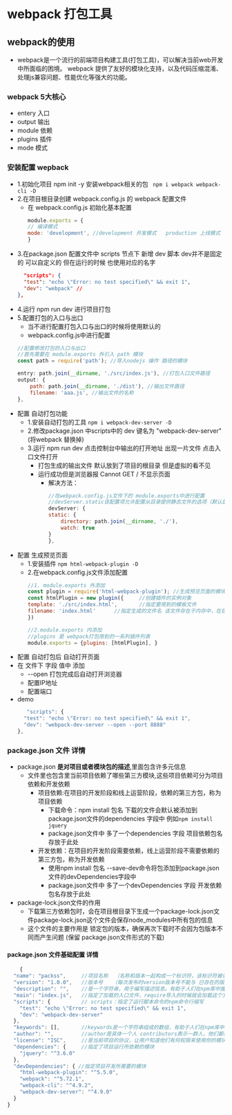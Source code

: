 # webpack 打包工具
## webpack的使用
- webpack是一个流行的前端项目构建工具(打包工具)，可以解决当前web开发中所面临的困境。
  webpack 提供了友好的模块化支持，以及代码压缩混淆、处理js兼容问题、性能优化等强大的功能。
###  webpack 5大核心
- entery 入口
- output 输出
- module 依赖
- plugins 插件
- mode 模式
### 安装配置 wepback
- 1.初始化项目 npm init -y 安装webpack相关的包 ` npm i webpack webpack-cli -D`
- 2.在项目根目录创建 webpack.config.js 的 webpack 配置文件
  - 在 webpack.config.js 初始化基本配置
    ```js
    module.exports = {
    // 编译模式
    mode: 'development', //development 开发模式   production 上线模式
    }
    ```
- 3.在package.json 配置文件中 scripts 节点下 新增 dev 脚本 dev并不是固定的 可以自定义的 但在运行的时候 也使用对应的名字
  ```json
    "scripts": {
    "test": "echo \"Error: no test specified\" && exit 1",
    "dev": "webpack" //
  },
  ```
- 4.运行 npm run dev  进行项目打包
- 5.配置打包的入口与出口 
  - 当不进行配置打包入口与出口的时候将使用默认的
  -  webpack.config.js中进行配置
    ```js
    //配置修改打包的入口与出口
    //首先需要在 module.exports 外引入 path 模块
    const path = require('path'); //导入nodejs 操作 路径的模块

    entry: path.join(__dirname, './src/index.js'), //打包入口文件路径
    output: {
        path: path.join(__dirname, './dist'), //输出文件路径
        filename: 'aaa.js', //输出文件的名称
    },
    ```
- 配置 自动打包功能
  - 1.安装自动打包的工具 `npm i webpack-dev-server -D`
  - 2.修改package.json 中scripts中的 dev 键名为 "webpack-dev-server" (将webpack 替换掉)
  - 3.运行 npm run dev 点击控制台中输出的打开地址  出现一片文件 点击入口文件打开
    - 打包生成的输出文件 默认放到了项目的根目录 但是虚拟的看不见
    - 运行成功但是浏览器报 Cannot GET / 不显示页面 
      - 解决方法：
        ```js
        //在webpack.config.js文件下的 module.exports中进行配置
        //devServer.static该配置项允许配置从目录提供静态文件的选项（默认是 'public' 文件夹）。将其设置为 false 以禁用。
        devServer: {
        static: {
            directory: path.join(__dirname, './'),
            watch: true
        }
        },
        ```
- 配置 生成预览页面
  - 1.安装插件 `npm html-webpack-plugin -D` 
  - 2.在webpack.config.js文件添加配置
    ```js
    //1. module.exports 外添加
    const plugin = require('html-webpack-plugin'); //生成预览页面的模块
    const htmlPlugin = new plugin({     //创建插件的实例对象
    template: './src/index.html',       //指定要用到的模板文件
    filename: 'index.html'      //指定生成的文件名 该文件存在于内存中，在目录中不显示
    })

    //2.module.exports 内添加
    //plugins 是 webpack打包用到的一系列插件列表
    module.exports = {plugins: [htmlPlugin], }
    ```
- 配置 自动打包后 自动打开页面
- 在 文件下 字段 值中 添加
  - --open 打包完成后自动打开浏览器
  - 配置IP地址
  - 配置端口
- demo
  ```js
     "scripts": {
    "test": "echo \"Error: no test specified\" && exit 1",
    "dev": "webpack-dev-server --open --port 8888"
  },
  ```
### package.json 文件 详情
- package.json **是对项目或者模块包的描述**,里面包含许多元信息
  - 文件里也包含里当前项目依赖了哪些第三方模块,这些项目依赖可分为项目依赖和开发依赖
    - 项目依赖:在项目的开发阶段和线上运营阶段，依赖的第三方包，称为项目依赖
      - 下载命令：npm install 包名 下载的文件会默认被添加到 package.json文件的dependencies 字段中 例如`npm install jquery`
      - package.json文件中 多了一个dependencies 字段 项目依赖包名存放于此处
    - 开发依赖：在项目的开发阶段需要依赖，线上运营阶段不需要依赖的第三方包，称为开发依赖
      - 使用npm install 包名 --save-dev命令将包添加到package.json文件的devDependencies字段中
      - package.json文件中 多了一个devDependencies 字段 开发依赖包名存放于此处
- package-lock.json文件的作用
  - 下载第三方依赖包时，会在项目根目录下生成一个package-lock.json文件package-lock.json这个文件会保存node_modules中所有包的信息
  - 这个文件的主要作用是 锁定包的版本，确保再次下载时不会因为包版本不同而产生问题 (保留 package.json文件形式的下载)
#### package.json 文件基础配置 详情
```js
    {
  "name": "packss",     //项目名称  （名称和版本一起构成一个标识符，该标识符被认为是完全唯一的。）
  "version": "1.0.0",   //版本号   （每次发布时version版本号不能与 已存在的版本号相同  否则服务器无法识别！！！）
  "description": "",    //是一个字符串，用于编写描述信息。有助于人们在npm库中搜索的时候发现你的模块
  "main": "index.js",   //指定了加载的入口文件，require导入的时候就会加载这个文件。这个字段的默认值是模块根目录下面的index.js
  "scripts": {          // scripts：指定了运行脚本命令的npm命令行缩写
    "test": "echo \"Error: no test specified\" && exit 1",
    "dev": "webpack-dev-server"
  },
  "keywords": [],       //keywords是一个字符串组成的数组，有助于人们在npm库中搜索的时候发现你的模块
  "author": "",         //author是具体一个人 contributors表示一群人，他们都表示当前项目的共享者
  "license": "ISC",     //是当前项目的协议，让用户知道他们有何权限来使用你的模块，以及使用该模块有哪些限制
  "dependencies": {     //指定了项目运行所依赖的模块
    "jquery": "^3.6.0"
  },
  "devDependencies": { //指定项目开发所需要的模块
    "html-webpack-plugin": "^5.5.0",
    "webpack": "^5.72.1",
    "webpack-cli": "^4.9.2",
    "webpack-dev-server": "^4.9.0"
  }
}
```
